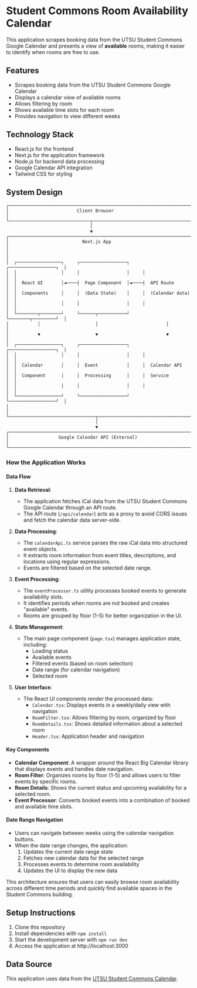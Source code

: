 # Student Commons Room Availability Calendar

This application scrapes booking data from the UTSU Student Commons Google Calendar and presents a view of **available** rooms, making it easier to identify when rooms are free to use.

## Features
- Scrapes booking data from the UTSU Student Commons Google Calendar
- Displays a calendar view of available rooms
- Allows filtering by room
- Shows available time slots for each room
- Provides navigation to view different weeks

## Technology Stack
- React.js for the frontend
- Next.js for the application framework
- Node.js for backend data processing
- Google Calendar API integration
- Tailwind CSS for styling

## System Design

```
┌─────────────────────────────────────────────────────────────────────────┐
│                          Client Browser                                 │
└───────────────────────────────┬─────────────────────────────────────────┘
                                │
                                ▼
┌─────────────────────────────────────────────────────────────────────────┐
│                            Next.js App                                  │
│                                                                         │
│  ┌─────────────────┐     ┌──────────────────┐     ┌──────────────────┐  │
│  │                 │     │                  │     │                  │  │
│  │  React UI       │◄────┤  Page Component  │◄────┤  API Route       │  │
│  │  Components     │     │  (Data State)    │     │  (Calendar data) │  │
│  │                 │     │                  │     │                  │  │
│  └────────┬────────┘     └──────┬───────────┘     └────────┬─────────┘  │
│           │                     │                          │            │
│           ▼                     ▼                          ▼            │
│  ┌─────────────────┐     ┌──────────────────┐     ┌──────────────────┐  │
│  │                 │     │                  │     │                  │  │
│  │  Calendar       │     │  Event           │     │  Calendar API    │  │
│  │  Component      │     │  Processing      │     │  Service         │  │
│  │                 │     │                  │     │                  │  │
│  └─────────────────┘     └──────────────────┘     └──────────────────┘  │
│                                                                         │
└─────────────────────────────────┬───────────────────────────────────────┘
                                  │
                                  ▼
┌─────────────────────────────────────────────────────────────────────────┐
│                   Google Calendar API (External)                        │
└─────────────────────────────────────────────────────────────────────────┘
```

### How the Application Works

#### Data Flow

1. **Data Retrieval**:
   - The application fetches iCal data from the UTSU Student Commons Google Calendar through an API route.
   - The API route (`/api/calendar`) acts as a proxy to avoid CORS issues and fetch the calendar data server-side.

2. **Data Processing**:
   - The `calendarApi.ts` service parses the raw iCal data into structured event objects.
   - It extracts room information from event titles, descriptions, and locations using regular expressions.
   - Events are filtered based on the selected date range.

3. **Event Processing**:
   - The `eventProcessor.ts` utility processes booked events to generate availability slots.
   - It identifies periods when rooms are not booked and creates "available" events.
   - Rooms are grouped by floor (1-5) for better organization in the UI.

4. **State Management**:
   - The main page component (`page.tsx`) manages application state, including:
     - Loading status
     - Available events
     - Filtered events (based on room selection)
     - Date range (for calendar navigation)
     - Selected room

5. **User Interface**:
   - The React UI components render the processed data:
     - `Calendar.tsx`: Displays events in a weekly/daily view with navigation
     - `RoomFilter.tsx`: Allows filtering by room, organized by floor
     - `RoomDetails.tsx`: Shows detailed information about a selected room
     - `Header.tsx`: Application header and navigation

#### Key Components

- **Calendar Component**: A wrapper around the React Big Calendar library that displays events and handles date navigation.
- **Room Filter**: Organizes rooms by floor (1-5) and allows users to filter events by specific rooms.
- **Room Details**: Shows the current status and upcoming availability for a selected room.
- **Event Processor**: Converts booked events into a combination of booked and available time slots.

#### Date Range Navigation

- Users can navigate between weeks using the calendar navigation buttons.
- When the date range changes, the application:
  1. Updates the current date range state
  2. Fetches new calendar data for the selected range
  3. Processes events to determine room availability
  4. Updates the UI to display the new data

This architecture ensures that users can easily browse room availability across different time periods and quickly find available spaces in the Student Commons building.

## Setup Instructions
1. Clone this repository
2. Install dependencies with `npm install`
3. Start the development server with `npm run dev`
4. Access the application at http://localhost:3000

## Data Source
This application uses data from the [UTSU Student Commons Calendar](https://calendar.google.com/calendar/u/0/embed?src=utsu.ca_rnd3a7qonjovajo4obnomj5iq0@group.calendar.google.com&ctz=America/Toronto). 
